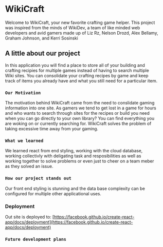 # WikiCraft

Welcome to WikiCraft, your new favorite crafting game helper. This project was inspired from the minds of WikiDev, a team of like minded web developers and avid gamers made up of Liz Rz, Nelson Drozd, Alex Bellamy, Graham Johnson, and Kerri Sosinski

## A little about our project

In this application you will find a place to store all of your building and crafting recipies for multiple games instead of having to search multiple Wiki sites. You can consolidate your crafting recipes by game and keep track of items you already have and what you still need for a particular item.

### `Our Motivation`

The motivation behind WikiCraft came from the need to conslidate gaming information into one site. As gamers we tend to get lost in a game for hours and who wants to search through sites for the recipes or build you need when you can go directly to your own library? You can find everything you are woking on or currently searching for. WikiCraft solves the problem of taking excessive time away from your gaming.

### `What we learned`

We learned react from end styling, working with the cloud database, working collectivly with deligating task and resposibilities as well as working together to solve problems or even just to cheer on a team meber as they solved an issue.

### `How our project stands out`

Our front end styling is stunning and the data base complexity can be configured for multiple other applicational uses.


### Deployment

Out site is deployed to: [https://facebook.github.io/create-react-app/docs/deployment](https://facebook.github.io/create-react-app/docs/deployment)

### `Future development plans` 
